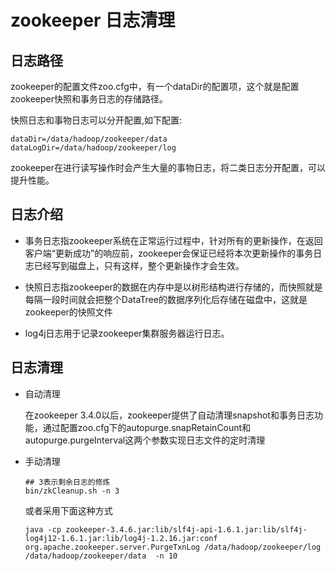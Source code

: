 # zookeeper 日志清理

## 日志路径

zookeeper的配置文件zoo.cfg中，有一个dataDir的配置项，这个就是配置zookeeper快照和事务日志的存储路径。

快照日志和事物日志可以分开配置,如下配置:
```batch
dataDir=/data/hadoop/zookeeper/data                   
dataLogDir=/data/hadoop/zookeeper/log
```

zookeeper在进行读写操作时会产生大量的事物日志，将二类日志分开配置，可以提升性能。

## 日志介绍

- 事务日志指zookeeper系统在正常运行过程中，针对所有的更新操作，在返回客户端“更新成功”的响应前，zookeeper会保证已经将本次更新操作的事务日志已经写到磁盘上，只有这样，整个更新操作才会生效。

- 快照日志指zookeeper的数据在内存中是以树形结构进行存储的，而快照就是每隔一段时间就会把整个DataTree的数据序列化后存储在磁盘中，这就是zookeeper的快照文件

- log4j日志用于记录zookeeper集群服务器运行日志。

## 日志清理

- 自动清理

    在zookeeper 3.4.0以后，zookeeper提供了自动清理snapshot和事务日志功能，通过配置zoo.cfg下的autopurge.snapRetainCount和autopurge.purgeInterval这两个参数实现日志文件的定时清理

- 手动清理

    ``` batch
    ## 3表示剩余日志的修炼
    bin/zkCleanup.sh -n 3
    ```

    或者采用下面这种方式

    ```
    java -cp zookeeper-3.4.6.jar:lib/slf4j-api-1.6.1.jar:lib/slf4j-log4j12-1.6.1.jar:lib/log4j-1.2.16.jar:conf org.apache.zookeeper.server.PurgeTxnLog /data/hadoop/zookeeper/log /data/hadoop/zookeeper/data  -n 10
    ```

<Valine/>